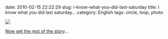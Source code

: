 date: 2010-02-15 22:22:29
slug: i-know-what-you-did-last-saturday
title: I know what you did last saturday...
category: English
tags: circle, loop, photo

[![](/static/uploads/2010/02/mysterious-photographer.jpg)](http://be.st.free.fr/perso/doku.php/photo/trip)

[Now get the rest of the story](http://be.st.free.fr/perso/doku.php/photo/trip)...
